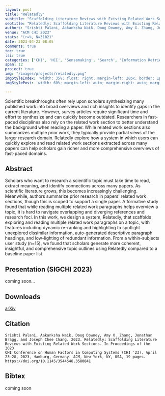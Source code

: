 ```yaml
---
layout: post
title: "Relatedly"
subtitle: "Scaffolding Literature Reviews with Existing Related Work Sections"
seotitle: "Relatedly: Scaffolding Literature Reviews with Existing Related Work Sections"
authors: "Srishti Palani, Aakanksha Naik, Doug Downey, Amy X. Zhang, Jonathan Bragg, Joseph Chee Chang"
venue: "ACM CHI 2023"
stats: "(r=%, N=3182)"
date: 2023-04-23 08:05
comments: true
toc: true
lsi: true
categories: ['CHI', 'HCI', 'Sensemaking', 'Search', 'Information Retrieval', 'Interaction', 'Reading']
span: 12
project: true
img: "/images/projects/relatedly.png"
imgStyleIndex: 'width: 35%; float: right; margin-left: 28px; border: 1px solid lightgray;'
imgStylePost: 'width: 60%; margin-left: auto; margin-right: auto; margin-top: 28px; border: 1px solid lightgray;'

---
```


Scientific breakthroughs often rely upon scholars synthesizing many published
work into broad overviews and rich insights to identify gaps in the current
literature.  However, survey articles require significant time and effort to
synthesize and can quickly become outdated. Researchers in fast-paced
disciplines also rely on the related work section to better understand the
background when reading a paper.  While related work sections also summarizes
multiple prior work, they typically provide partial views of the larger
research domain. Relatedly explore how a system in which users can quickly
explore and read related work sections extracted across many papers can help
scholars gain richer and more comprehensive overviews of fast-paced domains.

<!--more-->

Abstract
----------------------

Scholars who want to research a scientific topic must take time to read,
extract meaning, and identify connections across many papers. As scientific
literature grows, this becomes increasingly challenging. Meanwhile, authors
summarize prior research in papers' related work sections, though this is
scoped to support a single paper. A formative study found that while reading
multiple related work paragraphs helps overview a topic, it is hard to navigate
overlapping and diverging references and research foci.  In this work, we
design a system, Relatedly, that scaffolds exploring and reading multiple
related work paragraphs on a topic, with features including dynamic re-ranking
and highlighting to spotlight unexplored dissimilar information, auto-generated
descriptive paragraph headings, and low-lighting of redundant information. From
a within-subjects user study (n=15), we found that scholars generate more
coherent, insightful, and comprehensive topic outlines using Relatedly compared
to a baseline paper list.


Presentation (SIGCHI 2023)
----------------------
coming soon...


Downloads
----------------------
<a class="btn btn-default" href="https://arxiv.org/abs/2302.06754" target='_blank' onclick="_gaq.push(['_trackEvent', 'Paper', 'Relatedly', 'arXiv']);"  role="button">arXiv</a>

Citation
----------------------
```
Srishti Palani, Aakanksha Naik, Doug Downey, Amy X. Zhang, Jonathan
Bragg, and Joseph Chee Chang. 2023. Relatedly: Scaffolding Literature
Reviews with Existing Related Work Sections. In Proceedings of the 2023
CHI Conference on Human Factors in Computing Systems (CHI ’23), April
23–28, 2023, Hamburg, Germany. ACM, New York, NY, USA, 19 pages.
https://doi.org/10.1145/3544548.3580841
```

Bibtex
----------------------
coming soon
